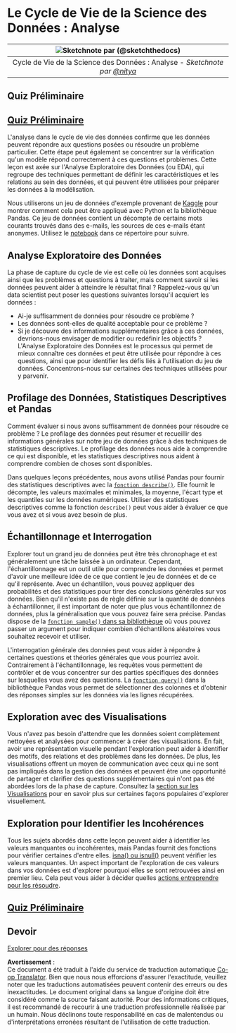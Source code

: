 <!--
CO_OP_TRANSLATOR_METADATA:
{
  "original_hash": "d92f57eb110dc7f765c05cbf0f837c77",
  "translation_date": "2025-08-24T13:21:43+00:00",
  "source_file": "4-Data-Science-Lifecycle/15-analyzing/README.md",
  "language_code": "fr"
}
-->
# Le Cycle de Vie de la Science des Données : Analyse

|![ Sketchnote par [(@sketchthedocs)](https://sketchthedocs.dev) ](../../sketchnotes/15-Analyzing.png)|
|:---:|
| Cycle de Vie de la Science des Données : Analyse - _Sketchnote par [@nitya](https://twitter.com/nitya)_ |

## Quiz Préliminaire

## [Quiz Préliminaire](https://purple-hill-04aebfb03.1.azurestaticapps.net/quiz/28)

L'analyse dans le cycle de vie des données confirme que les données peuvent répondre aux questions posées ou résoudre un problème particulier. Cette étape peut également se concentrer sur la vérification qu'un modèle répond correctement à ces questions et problèmes. Cette leçon est axée sur l'Analyse Exploratoire des Données (ou EDA), qui regroupe des techniques permettant de définir les caractéristiques et les relations au sein des données, et qui peuvent être utilisées pour préparer les données à la modélisation.

Nous utiliserons un jeu de données d'exemple provenant de [Kaggle](https://www.kaggle.com/balaka18/email-spam-classification-dataset-csv/version/1) pour montrer comment cela peut être appliqué avec Python et la bibliothèque Pandas. Ce jeu de données contient un décompte de certains mots courants trouvés dans des e-mails, les sources de ces e-mails étant anonymes. Utilisez le [notebook](../../../../4-Data-Science-Lifecycle/15-analyzing/notebook.ipynb) dans ce répertoire pour suivre.

## Analyse Exploratoire des Données

La phase de capture du cycle de vie est celle où les données sont acquises ainsi que les problèmes et questions à traiter, mais comment savoir si les données peuvent aider à atteindre le résultat final ? 
Rappelez-vous qu'un data scientist peut poser les questions suivantes lorsqu'il acquiert les données :
-   Ai-je suffisamment de données pour résoudre ce problème ?
-   Les données sont-elles de qualité acceptable pour ce problème ?
-   Si je découvre des informations supplémentaires grâce à ces données, devrions-nous envisager de modifier ou redéfinir les objectifs ?
L'Analyse Exploratoire des Données est le processus qui permet de mieux connaître ces données et peut être utilisée pour répondre à ces questions, ainsi que pour identifier les défis liés à l'utilisation du jeu de données. Concentrons-nous sur certaines des techniques utilisées pour y parvenir.

## Profilage des Données, Statistiques Descriptives et Pandas
Comment évaluer si nous avons suffisamment de données pour résoudre ce problème ? Le profilage des données peut résumer et recueillir des informations générales sur notre jeu de données grâce à des techniques de statistiques descriptives. Le profilage des données nous aide à comprendre ce qui est disponible, et les statistiques descriptives nous aident à comprendre combien de choses sont disponibles.

Dans quelques leçons précédentes, nous avons utilisé Pandas pour fournir des statistiques descriptives avec la [`fonction describe()`](https://pandas.pydata.org/pandas-docs/stable/reference/api/pandas.DataFrame.describe.html). Elle fournit le décompte, les valeurs maximales et minimales, la moyenne, l'écart type et les quantiles sur les données numériques. Utiliser des statistiques descriptives comme la fonction `describe()` peut vous aider à évaluer ce que vous avez et si vous avez besoin de plus.

## Échantillonnage et Interrogation
Explorer tout un grand jeu de données peut être très chronophage et est généralement une tâche laissée à un ordinateur. Cependant, l'échantillonnage est un outil utile pour comprendre les données et permet d'avoir une meilleure idée de ce que contient le jeu de données et de ce qu'il représente. Avec un échantillon, vous pouvez appliquer des probabilités et des statistiques pour tirer des conclusions générales sur vos données. Bien qu'il n'existe pas de règle définie sur la quantité de données à échantillonner, il est important de noter que plus vous échantillonnez de données, plus la généralisation que vous pouvez faire sera précise. 
Pandas dispose de la [`fonction sample()` dans sa bibliothèque](https://pandas.pydata.org/pandas-docs/stable/reference/api/pandas.DataFrame.sample.html) où vous pouvez passer un argument pour indiquer combien d'échantillons aléatoires vous souhaitez recevoir et utiliser.

L'interrogation générale des données peut vous aider à répondre à certaines questions et théories générales que vous pourriez avoir. Contrairement à l'échantillonnage, les requêtes vous permettent de contrôler et de vous concentrer sur des parties spécifiques des données sur lesquelles vous avez des questions. 
La [`fonction query()`](https://pandas.pydata.org/pandas-docs/stable/reference/api/pandas.DataFrame.query.html) dans la bibliothèque Pandas vous permet de sélectionner des colonnes et d'obtenir des réponses simples sur les données via les lignes récupérées.

## Exploration avec des Visualisations
Vous n'avez pas besoin d'attendre que les données soient complètement nettoyées et analysées pour commencer à créer des visualisations. En fait, avoir une représentation visuelle pendant l'exploration peut aider à identifier des motifs, des relations et des problèmes dans les données. De plus, les visualisations offrent un moyen de communication avec ceux qui ne sont pas impliqués dans la gestion des données et peuvent être une opportunité de partager et clarifier des questions supplémentaires qui n'ont pas été abordées lors de la phase de capture. Consultez la [section sur les Visualisations](../../../../../../../../../3-Data-Visualization) pour en savoir plus sur certaines façons populaires d'explorer visuellement.

## Exploration pour Identifier les Incohérences
Tous les sujets abordés dans cette leçon peuvent aider à identifier les valeurs manquantes ou incohérentes, mais Pandas fournit des fonctions pour vérifier certaines d'entre elles. [isna() ou isnull()](https://pandas.pydata.org/pandas-docs/stable/reference/api/pandas.isna.html) peuvent vérifier les valeurs manquantes. Un aspect important de l'exploration de ces valeurs dans vos données est d'explorer pourquoi elles se sont retrouvées ainsi en premier lieu. Cela peut vous aider à décider quelles [actions entreprendre pour les résoudre](../../../../../../../../../2-Working-With-Data/08-data-preparation/notebook.ipynb).

## [Quiz Préliminaire](https://purple-hill-04aebfb03.1.azurestaticapps.net/quiz/27)

## Devoir

[Explorer pour des réponses](assignment.md)

**Avertissement** :  
Ce document a été traduit à l'aide du service de traduction automatique [Co-op Translator](https://github.com/Azure/co-op-translator). Bien que nous nous efforcions d'assurer l'exactitude, veuillez noter que les traductions automatisées peuvent contenir des erreurs ou des inexactitudes. Le document original dans sa langue d'origine doit être considéré comme la source faisant autorité. Pour des informations critiques, il est recommandé de recourir à une traduction professionnelle réalisée par un humain. Nous déclinons toute responsabilité en cas de malentendus ou d'interprétations erronées résultant de l'utilisation de cette traduction.